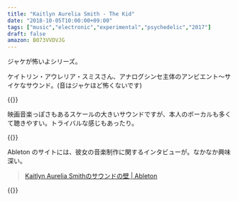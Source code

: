 ```yaml
---
title: "Kaitlyn Aurelia Smith - The Kid"
date: "2018-10-05T10:00:00+09:00"
tags: ["music","electronic","experimental","psychedelic","2017"]
draft: false
amazon: B073VVDVJG
---
```


ジャケが怖いよシリーズ。

ケイトリン・アウレリア・スミスさん、アナログシンセ主体のアンビエント〜サイケなサウンド。(音はジャケほど怖くないです)

{{<youtube src="uiRXSO_K7gQ" title="Kaitlyn Aurelia Smith - An Intention">}}

映画音楽っぽさもあるスケールの大きいサウンドですが、本人のボーカルも多くて聴きやすい。トライバルな感じもあったり。

{{<youtube src="Ix9Kr5E7XdQ" title="Kaitlyn Aurelia Smith - To Follow And Lead">}}

Ableton のサイトには、彼女の音楽制作に関するインタビューが。なかなか興味深い。

> [Kaitlyn Aurelia Smithのサウンドの壁 | Ableton](https://www.ableton.com/ja/blog/kaitlyn-aurelia-smith/)

{{<amazon asin="B073VVDVJG" title="Kaitlyn Aurelia Smith - The Kid">}}
